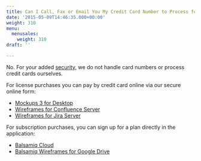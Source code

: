 ```yaml
---
title: Can I Call, Fax or Email You My Credit Card Number to Process for Me?
date: '2015-05-09T14:46:35.000+00:00'
weight: 310
menu:
  menusales:
    weight: 310
draft: ''

---
```


No. For your added [security](/sales/safe/), we do not handle card numbers or process credit cards ourselves.

For license purchases you can pay by credit card online via our secure online form:

*   [Mockups 3 for Desktop](https://balsamiq.com/buy/)
*   [Wireframes for Confluence Server](https://balsamiq.com/buy/#c)
*   [Wireframes for Jira Server](https://balsamiq.com/buy/#j)

For subscription purchases, you can sign up for a plan directly in the application:

*   [Balsamiq Cloud](/sales/cloudsubscriptions/#signing-up-for-a-subscription)
*   [Balsamiq Wireframes for Google Drive](/sales/gdrivesubscription/#signing-up-for-a-subscription)
